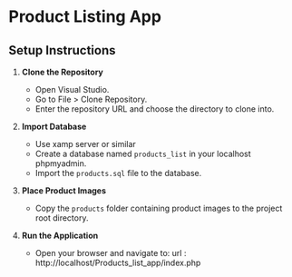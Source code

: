 # Product Listing App

## Setup Instructions

1. **Clone the Repository**
   - Open Visual Studio.
   - Go to File > Clone Repository.
   - Enter the repository URL and choose the directory to clone into.

2. **Import Database**
   - Use xamp server or similar
   - Create a database named `products_list` in your localhost phpmyadmin.
   - Import the `products.sql` file to the database.

3. **Place Product Images**
   - Copy the `products` folder containing product images to the project root directory.

4. **Run the Application**
   - Open your browser and navigate to:
      url : http://localhost/Products_list_app/index.php

